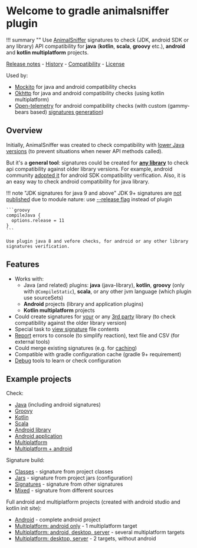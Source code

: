 # Welcome to gradle animalsniffer plugin

!!! summary ""
    Use [AnimalSniffer](http://www.mojohaus.org/animal-sniffer/) signatures to check (JDK, android SDK or any library) API compatibility 
    for **java** (**kotlin**, **scala**, **groovy** etc.), **android** and **kotlin multiplatform** projects.

[Release notes](about/release-notes.md) - [History](about/history.md) - [Compatibility](about/compatibility.md) - [License](about/license.md)

Used by:

* [Mockito](https://github.com/mockito/mockito/blob/main/buildSrc/src/main/kotlin/mockito.java-backward-compatibility-checks-conventions.gradle.kts#L27) for java and android compatibility checks
* [Okhttp](https://github.com/square/okhttp/blob/master/okhttp/build.gradle.kts#L254) for java and android compatibility checks (using kotlin multiplatform)
* [Open-telemetry](https://github.com/open-telemetry/opentelemetry-java/blob/main/buildSrc/src/main/kotlin/otel.animalsniffer-conventions.gradle.kts#L10) 
for android compatibility checks (with custom (gammy-bears based) [signatures generation](https://github.com/open-telemetry/opentelemetry-java/blob/main/animal-sniffer-signature/build.gradle.kts))

## Overview

Initially, AnimalSniffer was created to check compatibility with [lower Java versions](https://search.maven.org/search?q=g:org.codehaus.mojo.signature)
(to prevent situations when newer API methods called).

But it's a **general tool**: signatures could be created for [**any library**](guide/signature/library.md)
to check api compatibility against older library versions.
For example, android community [adopted it](https://github.com/open-toast/gummy-bears) for android SDK compatibility verification.
Also, it is an easy way to check android compatibility for java library.

!!! note "JDK signatures for java 9 and above"
    JDK 9+ signatures are [not published](https://github.com/mojohaus/animal-sniffer/issues/62) due to module nature: use [--release flag](https://docs.gradle.org/current/userguide/building_java_projects.html#sec:compiling_with_release) instead of plugin
    
    ```groovy
    compileJava {
      options.release = 11
    }
    ```

    Use plugin java 8 and vefore checks, for android or any other library signatures verification.

## Features

* Works with:
    - Java (and related) plugins: **java** (java-library), **kotlin**, **groovy** (only with `@CompileStatic`), **scala**, 
      or any other jvm language (which plugin use sourceSets)
    - **Android** projects (library and application plugins)
    - **Kotlin multiplatform** projects
* Could create signatures for [your](guide/signature/build.md) or any [3rd party](guide/signature/library.md) 
  library (to check compatibility against the older library version)
* Special task to [view signature](guide/view.md) file contents
* [Report](guide/report.md) errors to console (to simplify reaction), text file and CSV (for external tools)
* Could merge existing signatures (e.g. for [caching](guide/performance.md))
* Compatible with gradle configuration cache (gradle 9+ requirement)
* [Debug](guide/debug/debug.md) tools to learn or check configuration

## Example projects

Check:

* [Java](https://github.com/xvik/gradle-animalsniffer-plugin/tree/master/examples/java) (including android signatures)
* [Groovy](https://github.com/xvik/gradle-animalsniffer-plugin/tree/master/examples/groovy)
* [Kotlin](https://github.com/xvik/gradle-animalsniffer-plugin/tree/master/examples/kotlin)
* [Scala](https://github.com/xvik/gradle-animalsniffer-plugin/tree/master/examples/scala)
* [Android library](https://github.com/xvik/gradle-animalsniffer-plugin/tree/master/examples/android-lib)
* [Android application](https://github.com/xvik/gradle-animalsniffer-plugin/tree/master/examples/android-app)
* [Multiplatform](https://github.com/xvik/gradle-animalsniffer-plugin/tree/master/examples/kotlin-multiplatform)
* [Multiplatform + android](https://github.com/xvik/gradle-animalsniffer-plugin/tree/master/examples/android-kotlin-multiplatform)

Signature build:

* [Classes](https://github.com/xvik/gradle-animalsniffer-plugin/tree/master/examples/buildSignatire/fromClasses) - signature from project classes
* [Jars](https://github.com/xvik/gradle-animalsniffer-plugin/tree/master/examples/buildSignatire/fromJars) - signature from project jars (configuration)
* [Signatures](https://github.com/xvik/gradle-animalsniffer-plugin/tree/master/examples/buildSignatire/fromSignatures) - signature from other signatures
* [Mixed](https://github.com/xvik/gradle-animalsniffer-plugin/tree/master/examples/buildSignatire/fromMix) - signature from different sources

Full android and multiplatform projects (created with android studio and kotlin init site):

* [Android](https://github.com/xvik/gradle-animalsniffer-plugin/tree/master/examples/standalone/android-simple) - complete android project
* [Multiplatform: android only](https://github.com/xvik/gradle-animalsniffer-plugin/tree/master/examples/standalone/kotlin-multi-android-only) - 1 multiplatform target
* [Multiplatform: android, desktop, server](https://github.com/xvik/gradle-animalsniffer-plugin/tree/master/examples/standalone/kotlin-multi-android-desktop-server) - several multiplatform targets
* [Multiplatform: desktop, server](https://github.com/xvik/gradle-animalsniffer-plugin/tree/master/examples/standalone/kotlin-multi-desktop-server) - 2 targets, without android